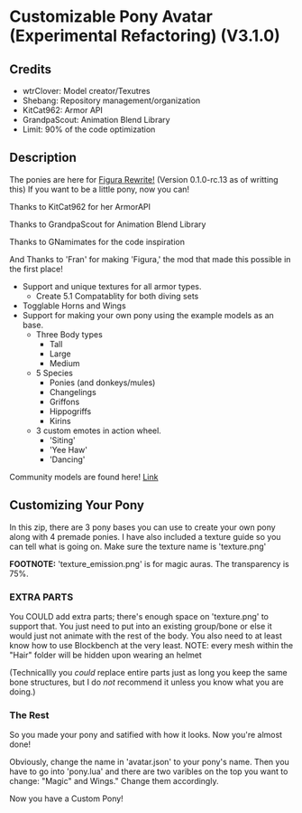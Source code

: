 # Customizable Pony Avatar (Experimental Refactoring) (V3.1.0)
## Credits
 - wtrClover: Model creator/Texutres
 - Shebang: Repository management/organization
 - KitCat962: Armor API
 - GrandpaScout: Animation Blend Library
 - Limit: 90% of the code optimization
 
## Description
The ponies are here for [Figura Rewrite!](https://modrinth.com/mod/figura) (Version 0.1.0-rc.13 as of writting this) If you want to be a little pony, now you can!

Thanks to KitCat962 for her ArmorAPI

Thanks to GrandpaScout for Animation Blend Library

Thanks to GNamimates for the code inspiration

And Thanks to 'Fran' for making 'Figura,' the mod that made this possible in the first place!

- Support and unique textures for all armor types.
   - Create 5.1 Compatablity for both diving sets
- Togglable Horns and Wings
- Support for making your own pony using the example models as an base.
   - Three Body types
     - Tall
     - Large
     - Medium
  - 5 Species
    - Ponies (and donkeys/mules)
    - Changelings
    - Griffons
    - Hippogriffs
    - Kirins
  - 3 custom emotes in action wheel.
    - 'Siting'
    - 'Yee Haw'
    - 'Dancing'

Community models are found here! [Link](https://github.com/Coney-Poney/figura-ponies-community)

## Customizing Your Pony

In this zip, there are 3 pony bases you can use to create your own pony along with 4 premade ponies. I have also included a texture guide so you can tell what is going on. Make sure the texture name is 'texture.png'

**FOOTNOTE:** 'texture_emission.png' is for magic auras. The transparency is 75%.

### EXTRA PARTS

You COULD add extra parts; there's enough space on 'texture.png' to support that. You just need to put into an existing group/bone or else it would just not animate with the rest of the body. You also need to at least know how to use Blockbench at the very least.
NOTE: every mesh within the "Hair" folder will be hidden upon wearing an helmet

(Technicallly you *could* replace entire parts just as long you keep the same bone structures, but I do *not* recommend it unless you know what you are doing.)

### The Rest

So you made your pony and satified with how it looks. Now you're almost done!

Obviously, change the name in 'avatar.json' to your pony's name. Then you have to go into 'pony.lua' and there are two varibles on the top you want to change: "Magic" and Wings." Change them accordingly.

Now you have a Custom Pony!
